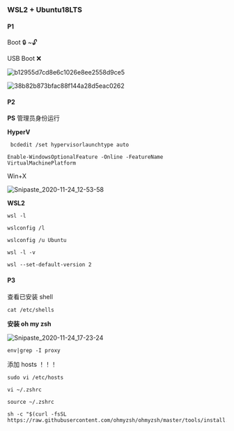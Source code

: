 ### WSL2 + Ubuntu18LTS



#### P1

Boot 🔒  ~🔓  

USB Boot  ❌



![b12955d7cd8e6c1026e8ee2558d9ce5](https://blog-imghost.oss-cn-shanghai.aliyuncs.com/img/20201124125155.jpg)

![38b82b873bfac88f144a28d5eac0262](https://blog-imghost.oss-cn-shanghai.aliyuncs.com/img/20201124125158.jpg)



#### P2



**PS** 管理员身份运行



**HyperV**

```
 bcdedit /set hypervisorlaunchtype auto
```

```
Enable-WindowsOptionalFeature -Online -FeatureName VirtualMachinePlatform
```



Win+X



![Snipaste_2020-11-24_12-53-58](https://blog-imghost.oss-cn-shanghai.aliyuncs.com/img/20201124125426.png)

**WSL2**

```
wsl -l
```



```
wslconfig /l
```

```
wslconfig /u Ubuntu
```



```
wsl -l -v
```

```
wsl --set-default-version 2
```



#### P3

查看已安装 shell

```
cat /etc/shells
```

**安装 oh my zsh**

![Snipaste_2020-11-24_17-23-24](https://blog-imghost.oss-cn-shanghai.aliyuncs.com/img/20201124172333.png)



```
env|grep -I proxy
```



添加  hosts  ！！！

```
sudo vi /etc/hosts
```



```
vi ~/.zshrc
```

```
source ~/.zshrc
```

```
sh -c "$(curl -fsSL https://raw.githubusercontent.com/ohmyzsh/ohmyzsh/master/tools/install.sh)"
```


